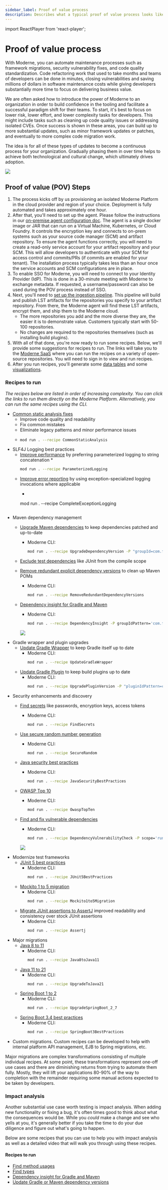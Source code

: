 ```yaml
---
sidebar_label: Proof of value process
description: Describes what a typical proof of value process looks like.
---
```


import ReactPlayer from 'react-player';

# Proof of value process

With Moderne, you can automate maintenance processes such as framework migrations, security vulnerability fixes, and code quality standardization. Code refactoring work that used to take months and teams of developers can be done in minutes, closing vulnerabilities and saving millions of dollars in software maintenance costs while giving developers substantially more time to focus on delivering business value.

We are often asked how to introduce the power of Moderne to an organization in order to build confidence in the tooling and facilitate a successful paradigm shift for their teams. To start, it's best to focus on lower risk, lower effort, and lower complexity tasks for developers. This might include tasks such as cleaning up code quality issues or addressing isolated CVEs. Once success is shown in these areas, you can build up to more substantial updates, such as minor framework updates or patches, and eventually to more complex code migration work.

The idea is for all of these types of updates to become a continuous process for your organization. Gradually phasing them in over time helps to achieve both technological and cultural change, which ultimately drives adoption.

![](./assets/pov-example.png)

## Proof of value (POV) Steps

1. The process kicks off by us provisioning an isolated Moderne Platform in the cloud provider and region of your choice. Deployment is fully automated and takes approximately one hour.
2. After that, you'll need to set up the agent. Please follow the instructions in our [on-premise agent configuration doc](../how-to-guides/agent-configuration/agent-config.md). The agent is a single docker image or JAR that can run on a Virtual Machine, Kubernetes, or Cloud Foundry. It controls the encryption key and connects to on-prem systems such as your source code manager (SCM) and artifact repository. To ensure the agent functions correctly, you will need to create a read-only service account for your artifact repository and your SCM. This will allow developers to authenticate with your SCM for access control and commits/PRs (if commits are enabled for your tenant). The installation process typically takes less than an hour once the service accounts and SCM configurations are in place.
3. To enable SSO for Moderne, you will need to connect to your Identity Provider (IdP). This is done in a 30-minute meeting with Moderne to exchange metadata. If requested, a username/password can also be used during the POV process instead of SSO.
4. Next, you'll need to [set up the ingestion pipeline](../how-to-guides/mass-ingest.md). This pipeline will build and publish LST artifacts for the repositories you specify to your artifact repository. From there, the Moderne agent will find these LST artifacts, encrypt them, and ship them to the Moderne cloud.
   * The more repositories you add and the more diverse they are, the easier it is to demonstrate value. Customers typically start with 50-100 repositories.
   * No changes are required to the repositories themselves (such as installing build plugins).
5. With all of that done, you're now ready to run some recipes. Below, we'll provide some suggestions for recipes to run. The links will take you to the [Moderne SaaS](https://app.moderne.io) where you can run the recipes on a variety of open-source repositories. You will need to sign in to view and run recipes.
6. After you run recipes, you'll generate some [data tables](../../../user-documentation/moderne-platform/getting-started/data-tables.md) and some [visualizations](../../../user-documentation/moderne-platform/getting-started/visualizations.md).

### Recipes to run

_The recipes below are listed in order of increasing complexity. You can click the links to run them directly on the Moderne Platform. Alternatively, you can run the same recipes using the CLI._

* [Common static analysis fixes](https://app.moderne.io/recipes/org.openrewrite.staticanalysis.CommonStaticAnalysis)
  * Improve code quality and readability
  * Fix common mistakes
  * Eliminate legacy patterns and minor performance issues
  * ```bash
    mod run . --recipe CommonStaticAnalysis
    ```
* SLF4J Logging best practices
  * [Improve performance](https://app.moderne.io/recipes/org.openrewrite.java.logging.slf4j.ParameterizedLogging) by preferring parameterized logging to string concatenation
    * 
      ```bash
      mod run . --recipe ParameterizedLogging
      ```
  * [Improve error reporting](https://app.moderne.io/recipes/org.openrewrite.java.logging.slf4j.CompleteExceptionLogging) by using exception-specialized logging invocations where applicable
    *  ```bash
      mod run . --recipe CompleteExceptionLogging
      ```
* Maven dependency management
  * [Upgrade Maven dependencies](https://app.moderne.io/recipes/org.openrewrite.maven.UpgradeDependencyVersion) to keep dependencies patched and up-to-date
    * Moderne CLI:
      ```bash
      mod run . --recipe UpgradeDependencyVersion -P "groupId=com.fasterxml.jackson*" -P "artifactId=jackson-module*" -P "newVersion=29.X" -P "versionPattern='-jre'" -P "retainVersions=com.jcraft:jsch"
      ```
  * [Exclude test dependencies](https://app.moderne.io/recipes/org.openrewrite.maven.ExcludeDependency) like JUnit from the compile scope
  * [Remove redundant explicit dependency versions](https://app.moderne.io/recipes/org.openrewrite.maven.RemoveRedundantDependencyVersions) to clean up Maven POMs
    * Moderne CLI:
      ```bash
      mod run . --recipe RemoveRedundantDependencyVersions
      ```
  * [Dependency insight for Gradle and Maven](https://app.moderne.io/recipes/org.openrewrite.java.dependencies.DependencyInsight)
    * Moderne CLI:
      ```bash
      mod run . --recipe DependencyInsight -P groupIdPattern='com.fasterxml.jackson*' -P artifactIdPattern='jackson*'
      ```

    ![](./assets/dep-insight.png)
* Gradle wrapper and plugin upgrades
  * [Update Gradle Wrapper](https://app.moderne.io/recipes/org.openrewrite.gradle.UpdateGradleWrapper) to keep Gradle itself up to date
    * Moderne CLI:
      ```bash
      mod run . --recipe UpdateGradleWrapper
      ```
  * [Update Gradle Plugin](https://app.moderne.io/recipes/org.openrewrite.gradle.plugins.UpgradePluginVersion) to keep build plugins up to date
    * Moderne CLI:
      ```bash
      mod run . --recipe UpgradePluginVersion -P "pluginIdPattern=com.jfrog.bintray" -P "newVersion=29.X" -P "versionPattern='-jre'"
      ```
* Security enhancements and discovery
  * [Find secrets](https://app.moderne.io/recipes/org.openrewrite.java.security.secrets.FindSecrets) like passwords, encryption keys, access tokens
    * Moderne CLI:
      ```bash
      mod run . --recipe FindSecrets
      ```
  * [Use secure random number generation](https://app.moderne.io/recipes/org.openrewrite.java.security.SecureRandom)
    * Moderne CLI:
      ```bash
      mod run . --recipe SecureRandom
      ```
  * [Java security best practices](https://app.moderne.io/recipes/org.openrewrite.java.security.JavaSecurityBestPractices)
    * Moderne CLI:
      ```bash
      mod run . --recipe JavaSecurityBestPractices
      ```
  * [OWASP Top 10](https://app.moderne.io/recipes/org.openrewrite.java.security.OwaspTopTen)
    * Moderne CLI:
      ```bash
      mod run . --recipe OwaspTopTen
      ```
  * [Find and fix vulnerable dependencies](https://app.moderne.io/recipes/org.openrewrite.java.dependencies.DependencyVulnerabilityCheck)
    * Moderne CLI:
      ```bash
      mod run . --recipe DependencyVulnerabilityCheck -P scope='runtime' -P overrideTransitive=true -P maximumUpgradeDelta='patch'
      ```

    ![](./assets/vuln-dep.png)
* Modernize test frameworks
  * [JUnit 5 best practices](https://app.moderne.io/recipes/org.openrewrite.java.testing.junit5.JUnit5BestPractices)
    * Moderne CLI:
      ```bash
      mod run . --recipe JUnit5BestPractices
      ```
  * [Mockito 1 to 5 migration](https://app.moderne.io/recipes/org.openrewrite.java.testing.mockito.Mockito1to5Migration)
    * Moderne CLI:
      ```bash
      mod run . --recipe Mockito1to5Migration
      ```
  * [Migrate JUnit assertions to AssertJ](https://app.moderne.io/recipes/org.openrewrite.java.testing.assertj.Assertj) improved readability and consistency over stock JUnit assertions
    * Moderne CLI:
      ```bash
      mod run . --recipe Assertj
      ```
* Major migrations
  * [Java 8 to 11](https://app.moderne.io/recipes/org.openrewrite.java.migrate.Java8toJava11)
    * Moderne CLI:
      ```bash
      mod run . --recipe Java8toJava11
      ```
  * [Java 11 to 21](https://app.moderne.io/recipes/org.openrewrite.java.migrate.UpgradeToJava21)
    * Moderne CLI:
      ```bash
      mod run . --recipe UpgradeToJava21
      ```
  * [Spring Boot 1 to 2](https://app.moderne.io/recipes/org.openrewrite.java.spring.boot2.UpgradeSpringBoot_2_7)
    * Moderne CLI:
      ```bash
      mod run . --recipe UpgradeSpringBoot_2_7
      ```
  * [Spring Boot 3.4 best practices](https://app.moderne.io/recipes/io.moderne.java.spring.boot3.SpringBoot3BestPractices)
    * Moderne CLI:
      ```bash
      mod run . --recipe SpringBoot3BestPractices
      ```
* Custom migrations. Custom recipes can be developed to help with internal platform API management, EJB to Spring migrations, etc.

Major migrations are complex transformations consisting of multiple individual recipes. At some point, these transformations represent one-off use cases and there are diminishing returns from trying to automate them fully. Mostly, they will lift your applications 80-90% of the way to completion with the remainder requiring some manual actions expected to be taken by developers.

### Impact analysis

Another substantial use case worth testing is impact analysis. When adding new functionality or fixing a bug, it's often times good to think about what the consequences would be. While you _could_ make a change and see who yells at you, it's generally better if you take the time to do your due diligence and figure out what's going to happen.

Below are some recipes that you can use to help you with impact analysis as well as a detailed video that will walk you through using these recipes.

<ReactPlayer className="reactPlayer" url='https://youtu.be/jMxSWB5jJ5M?t=306' controls="true" />

#### Recipes to run

* [Find method usages](https://app.moderne.io/recipes/org.openrewrite.java.search.FindMethods)
* [Find types](https://app.moderne.io/recipes/org.openrewrite.java.search.FindTypes)
* [Dependency insight for Gradle and Maven](https://app.moderne.io/recipes/org.openrewrite.java.dependencies.DependencyInsight)
* [Update Gradle or Maven dependency versions](https://app.moderne.io/recipes/org.openrewrite.java.dependencies.UpgradeDependencyVersion)
